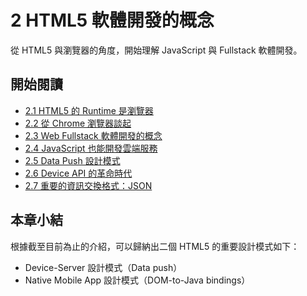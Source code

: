 # 2 HTML5 軟體開發的概念

從 HTML5 與瀏覽器的角度，開始理解 JavaScript 與 Fullstack 軟體開發。

## 開始閱讀

 * [2.1 HTML5 的 Runtime 是瀏覽器](chapter2/1-html5-runtime.md)
 * [2.2 從 Chrome 瀏覽器談起](chapter2/2-chrome.md)
 * [2.3 Web Fullstack 軟體開發的概念](chapter2/3-fullstack.md)
 * [2.4 JavaScript 也能開發雲端服務](chapter2/4-js.md)
 * [2.5 Data Push 設計模式](chapter2/5-data-push.md)
 * [2.6 Device API 的革命時代](chapter2/6-device-api.md)
 * [2.7 重要的資訊交換格式：JSON](chapter2/7-json.md)

 ## 本章小結

 根據截至目前為止的介紹，可以歸納出二個 HTML5 的重要設計模式如下：

- Device-Server 設計模式（Data push）
- Native Mobile App 設計模式（DOM-to-Java bindings）
